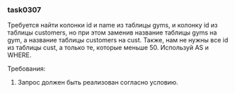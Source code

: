 
### task0307

Требуется найти колонки id и name из таблицы gyms, и колонку id из таблицы customers,
но при этом заменив название таблицы gyms на gym, а название таблицы customers на cust.
Также, нам не нужны все id из таблицы cust, а только те, которые меньше 50.
Используй AS и WHERE.


Требования:
1.	Запрос должен быть реализован согласно условию.


